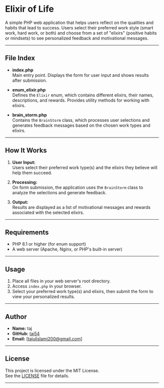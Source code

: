 # Elixir of Life

A simple PHP web application that helps users reflect on the qualities and habits that lead to success. Users select their preferred work style (smart work, hard work, or both) and choose from a set of "elixirs" (positive habits or mindsets) to see personalized feedback and motivational messages.

---

## File Index

- **index.php**  
  Main entry point. Displays the form for user input and shows results after submission.

- **enum_elixir.php**  
  Defines the `Elixir` enum, which contains different elixirs, their names, descriptions, and rewards. Provides utility methods for working with elixirs.

- **brain_storm.php**  
  Contains the `BrainStorm` class, which processes user selections and generates feedback messages based on the chosen work types and elixirs.


---

## How It Works

1. **User Input:**  
   Users select their preferred work type(s) and the elixirs they believe will help them succeed.

2. **Processing:**  
   On form submission, the application uses the `BrainStorm` class to analyze the selections and generate feedback.

3. **Output:**  
   Results are displayed as a list of motivational messages and rewards associated with the selected elixirs.

---

## Requirements

- PHP 8.1 or higher (for enum support)
- A web server (Apache, Nginx, or PHP's built-in server)

---

## Usage

1. Place all files in your web server's root directory.
2. Access `index.php` in your browser.
3. Select your preferred work type(s) and elixirs, then submit the form to view your personalized results.

---
## Author

- **Name:** taj
- **GitHub:** [taj54](https://github.com/taj54)
- **Email:** [tajulislamj200@gmail.com]

---


## License
This project is licensed under the MIT License.  
See the [LICENSE](LICENSE) file for details.

---
